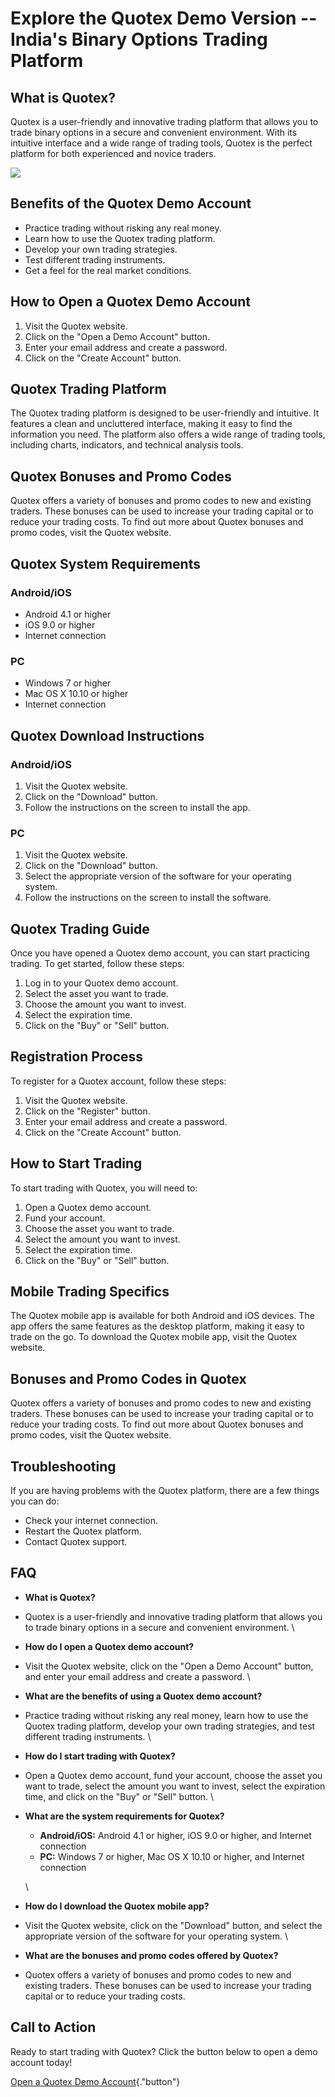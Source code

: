 # Explore the Quotex Demo Version -- India's Binary Options Trading Platform

## What is Quotex?

Quotex is a user-friendly and innovative trading platform that allows
you to trade binary options in a secure and convenient environment. With
its intuitive interface and a wide range of trading tools, Quotex is the
perfect platform for both experienced and novice traders.

[![](https://static.quotex.io/files/4_en/300_250.jpg)](https://traff.sbs/brokerqxlid)

## Benefits of the Quotex Demo Account

-   Practice trading without risking any real money.
-   Learn how to use the Quotex trading platform.
-   Develop your own trading strategies.
-   Test different trading instruments.
-   Get a feel for the real market conditions.

## How to Open a Quotex Demo Account

1.  Visit the Quotex website.
2.  Click on the "Open a Demo Account" button.
3.  Enter your email address and create a password.
4.  Click on the "Create Account" button.

## Quotex Trading Platform

The Quotex trading platform is designed to be user-friendly and
intuitive. It features a clean and uncluttered interface, making it easy
to find the information you need. The platform also offers a wide range
of trading tools, including charts, indicators, and technical analysis
tools.

## Quotex Bonuses and Promo Codes

Quotex offers a variety of bonuses and promo codes to new and existing
traders. These bonuses can be used to increase your trading capital or
to reduce your trading costs. To find out more about Quotex bonuses and
promo codes, visit the Quotex website.

## Quotex System Requirements

### Android/iOS

-   Android 4.1 or higher
-   iOS 9.0 or higher
-   Internet connection

### PC

-   Windows 7 or higher
-   Mac OS X 10.10 or higher
-   Internet connection

## Quotex Download Instructions

### Android/iOS

1.  Visit the Quotex website.
2.  Click on the "Download" button.
3.  Follow the instructions on the screen to install the app.

### PC

1.  Visit the Quotex website.
2.  Click on the "Download" button.
3.  Select the appropriate version of the software for your operating
    system.
4.  Follow the instructions on the screen to install the software.

## Quotex Trading Guide

Once you have opened a Quotex demo account, you can start practicing
trading. To get started, follow these steps:

1.  Log in to your Quotex demo account.
2.  Select the asset you want to trade.
3.  Choose the amount you want to invest.
4.  Select the expiration time.
5.  Click on the "Buy" or "Sell" button.

## Registration Process

To register for a Quotex account, follow these steps:

1.  Visit the Quotex website.
2.  Click on the "Register" button.
3.  Enter your email address and create a password.
4.  Click on the "Create Account" button.

## How to Start Trading

To start trading with Quotex, you will need to:

1.  Open a Quotex demo account.
2.  Fund your account.
3.  Choose the asset you want to trade.
4.  Select the amount you want to invest.
5.  Select the expiration time.
6.  Click on the "Buy" or "Sell" button.

## Mobile Trading Specifics

The Quotex mobile app is available for both Android and iOS devices. The
app offers the same features as the desktop platform, making it easy to
trade on the go. To download the Quotex mobile app, visit the Quotex
website.

## Bonuses and Promo Codes in Quotex

Quotex offers a variety of bonuses and promo codes to new and existing
traders. These bonuses can be used to increase your trading capital or
to reduce your trading costs. To find out more about Quotex bonuses and
promo codes, visit the Quotex website.

## Troubleshooting

If you are having problems with the Quotex platform, there are a few
things you can do:

-   Check your internet connection.
-   Restart the Quotex platform.
-   Contact Quotex support.

## FAQ

-   **What is Quotex?**
-   Quotex is a user-friendly and innovative trading platform that
    allows you to trade binary options in a secure and convenient
    environment.
    \
-   **How do I open a Quotex demo account?**
-   Visit the Quotex website, click on the "Open a Demo Account"
    button, and enter your email address and create a password.
    \
-   **What are the benefits of using a Quotex demo account?**
-   Practice trading without risking any real money, learn how to use
    the Quotex trading platform, develop your own trading strategies,
    and test different trading instruments.
    \
-   **How do I start trading with Quotex?**
-   Open a Quotex demo account, fund your account, choose the asset you
    want to trade, select the amount you want to invest, select the
    expiration time, and click on the "Buy" or "Sell"
    button.
    \
-   **What are the system requirements for Quotex?**
    -   **Android/iOS:** Android 4.1 or higher, iOS 9.0 or higher, and
        Internet connection
    -   **PC:** Windows 7 or higher, Mac OS X 10.10 or higher, and
        Internet connection

    \
-   **How do I download the Quotex mobile app?**
-   Visit the Quotex website, click on the "Download" button, and
    select the appropriate version of the software for your operating
    system.
    \
-   **What are the bonuses and promo codes offered by Quotex?**
-   Quotex offers a variety of bonuses and promo codes to new and
    existing traders. These bonuses can be used to increase your trading
    capital or to reduce your trading costs.

## Call to Action

Ready to start trading with Quotex? Click the button below to open a
demo account today!

[Open a Quotex Demo
Account](\%22https://traff.sbs/brokerqxsignup\%22){."button"}

